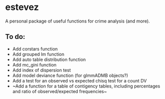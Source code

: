# estevez

A personal package of useful functions for crime analysis (and more).

## To do:

- Add corstars function
- Add grouped lm function
- Add auto table distribution function 
- Add mc_gini function
- Add index of dispersion test
- Add model deviance function (for glmmADMB objects?)
- Add a test for an observed vs expected chisq test for a count DV
- ~Add a function for a table of contigency tables, including percentages
  and ratio of observed/expected frequencies~
